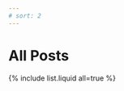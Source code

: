 ```yaml
---
# sort: 2
---
```


# All Posts

<!-- ```
{% raw %}{% include list.liquid all=true %}{% endraw %}
``` -->

{% include list.liquid all=true %}
